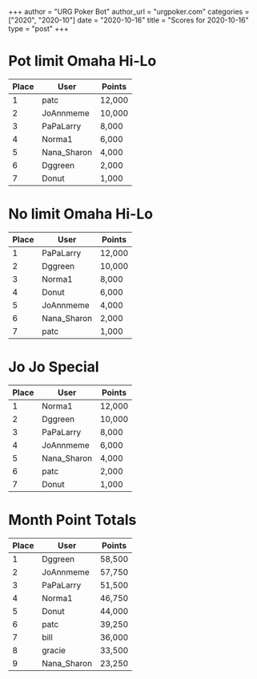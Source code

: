 +++
author = "URG Poker Bot"
author_url = "urgpoker.com"
categories = ["2020", "2020-10"]
date = "2020-10-16"
title = "Scores for 2020-10-16"
type = "post"
+++
# Pot limit Omaha Hi-Lo

| Place | User | Points |
|-------|------|--------|
| 1 | patc | 12,000 |
| 2 | JoAnnmeme | 10,000 |
| 3 | PaPaLarry | 8,000 |
| 4 | Norma1 | 6,000 |
| 5 | Nana_Sharon | 4,000 |
| 6 | Dggreen | 2,000 |
| 7 | Donut | 1,000 |

# No limit Omaha Hi-Lo

| Place | User | Points |
|-------|------|--------|
| 1 | PaPaLarry | 12,000 |
| 2 | Dggreen | 10,000 |
| 3 | Norma1 | 8,000 |
| 4 | Donut | 6,000 |
| 5 | JoAnnmeme | 4,000 |
| 6 | Nana_Sharon | 2,000 |
| 7 | patc | 1,000 |

# Jo Jo Special

| Place | User | Points |
|-------|------|--------|
| 1 | Norma1 | 12,000 |
| 2 | Dggreen | 10,000 |
| 3 | PaPaLarry | 8,000 |
| 4 | JoAnnmeme | 6,000 |
| 5 | Nana_Sharon | 4,000 |
| 6 | patc | 2,000 |
| 7 | Donut | 1,000 |

# Month Point Totals

| Place | User | Points |
|-------|------|--------|
| 1 | Dggreen | 58,500 |
| 2 | JoAnnmeme | 57,750 |
| 3 | PaPaLarry | 51,500 |
| 4 | Norma1 | 46,750 |
| 5 | Donut | 44,000 |
| 6 | patc | 39,250 |
| 7 | bill | 36,000 |
| 8 | gracie | 33,500 |
| 9 | Nana_Sharon | 23,250 |
